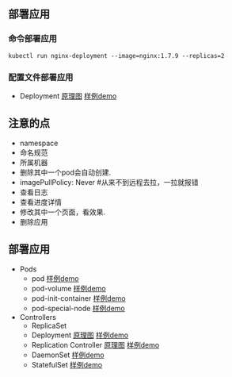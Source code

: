## 部署应用
### 命令部署应用
```shell
kubectl run nginx-deployment --image=nginx:1.7.9 --replicas=2
```
### 配置文件部署应用
 - Deployment [原理图](https://images2017.cnblogs.com/blog/775365/201801/775365-20180121075413303-729481551.png)  [样例demo](https://github.com/zw23534572/alpine-addons/blob/master/test/deploy.yaml)

## 注意的点
- namespace
- 命名规范
- 所属机器
- 删除其中一个pod会自动创建.
- imagePullPolicy: Never #从来不到远程去拉，一拉就报错
- 查看日志
- 查看进度详情
- 修改其中一个页面，看效果.
- 删除应用


## 部署应用
- Pods 
    - pod [样例demo](https://github.com/zw23534572/alpine-addons/blob/master/test/pod.yaml)
    - pod-volume [样例demo](https://github.com/zw23534572/alpine-addons/blob/master/test/pod-volume.yaml)
    - pod-init-container [样例demo](https://github.com/zw23534572/alpine-addons/blob/master/test/pod-init-container.yaml)
    - pod-special-node [样例demo](https://github.com/zw23534572/alpine-addons/blob/master/test/pod-special-node.yaml)
- Controllers
    - ReplicaSet
    - Deployment [原理图](https://images2017.cnblogs.com/blog/775365/201801/775365-20180121075413303-729481551.png)  [样例demo](https://github.com/zw23534572/alpine-addons/blob/master/test/deploy.yaml)
    - Replication Controller [原理图](http://dockone.io/uploads/article/20151230/5e2bad1a25e33e2d155da81da1d3a54b.gif) [样例demo](https://github.com/zw23534572/alpine-addons/blob/master/test/rc.yaml)
    - DaemonSet [样例demo](https://github.com/zw23534572/alpine-addons/blob/master/test/daemonset.yaml)
    - StatefulSet [样例demo](https://github.com/zw23534572/alpine-addons/blob/master/test/statefulset.yaml)